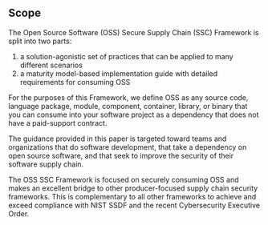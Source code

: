 ## Scope

The Open Source Software (OSS) Secure Supply Chain (SSC) Framework is split into two parts:
1. a solution-agonistic set of practices that can be applied to many different scenarios
2. a maturity model-based implementation guide with detailed requirements for consuming OSS

For the purposes of this Framework, we define OSS as any source code, language package, module, component, container, library, or binary that you can consume into your software project as a dependency that does not have a paid-support contract.

The guidance provided in this paper is targeted toward teams and organizations that do software development, that take a dependency on open source software, and that seek to improve the security of their software supply chain.

The OSS SSC Framework is focused on securely consuming OSS and makes an excellent bridge to other producer-focused supply chain security frameworks. This is complementary to all other frameworks to achieve and exceed compliance with NIST SSDF and the recent Cybersecurity Executive Order.
